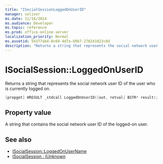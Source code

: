 ```yaml
---
title: "ISocialSessionLoggedOnUserID"
manager: soliver
ms.date: 11/16/2014
ms.audience: Developer
ms.topic: reference
ms.prod: office-online-server
localization_priority: Normal
ms.assetid: 54377ab4-8c69-4d7a-b9b7-278241823c8d
description: "Returns a string that represents the social network user ID of the user who is currently logged on."
---
```


# ISocialSession::LoggedOnUserID

Returns a string that represents the social network user ID of the user who is currently logged on. 
  
```cpp
[propget] HRESULT _stdcall LoggedOnUserID([out, retval] BSTR* result);
```

## Property value

A string that contains the social network user ID of the logged-on user.
  
## See also

- [ISocialSession::LoggedOnUserName](isocialsession-loggedonusername.md)  
- [ISocialSession : IUnknown](isocialsessioniunknown.md)

